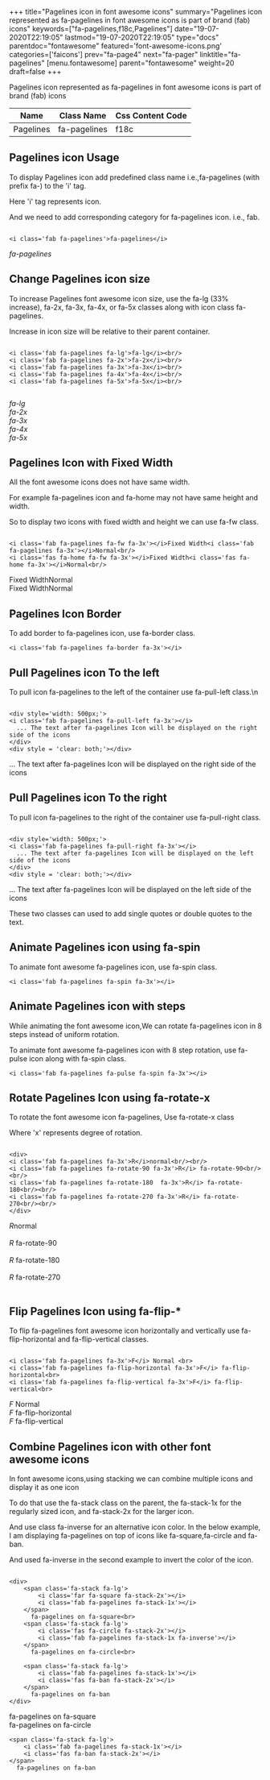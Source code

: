 +++
title="Pagelines icon in font awesome icons"
summary="Pagelines icon represented as fa-pagelines in font awesome icons is part of brand (fab) icons"
keywords=["fa-pagelines,f18c,Pagelines"]
date="19-07-2020T22:19:05"
lastmod="19-07-2020T22:19:05"
type="docs"
parentdoc="fontawesome"
featured='font-awesome-icons.png'
categories=['faicons']
prev="fa-page4"
next="fa-pager"
linktitle="fa-pagelines"
[menu.fontawesome]
parent="fontawesome"
weight=20
draft=false
+++


Pagelines icon represented as fa-pagelines in font awesome icons is part of brand (fab) icons

<div class='table-responsive'><table class='table'><thead><tr><th>Name</th><th>Class Name</th><th>Css Content Code</th></tr></thead><tbody><tr><td>Pagelines</td><td>fa-pagelines</td><td>f18c</td></tr></tbody></table></div>



## Pagelines icon Usage

To display Pagelines icon add predefined class name i.e.,fa-pagelines (with prefix fa-) to the 'i' tag.

Here 'i' tag represents icon.

And we need to add corresponding category for fa-pagelines icon. i.e., fab.


```

<i class='fab fa-pagelines'>fa-pagelines</i>
```

<i class='fab fa-pagelines'>fa-pagelines</i>




## Change Pagelines icon size
To increase Pagelines font awesome icon size, use the fa-lg (33% increase), fa-2x, fa-3x, fa-4x, or fa-5x classes along with icon class fa-pagelines.

Increase in icon size will be relative to their parent container. 

```

<i class='fab fa-pagelines fa-lg'>fa-lg</i><br/>
<i class='fab fa-pagelines fa-2x'>fa-2x</i><br/>
<i class='fab fa-pagelines fa-3x'>fa-3x</i><br/>
<i class='fab fa-pagelines fa-4x'>fa-4x</i><br/>
<i class='fab fa-pagelines fa-5x'>fa-5x</i><br/>
            
```

<i class='fab fa-pagelines fa-lg'>fa-lg</i><br/>
<i class='fab fa-pagelines fa-2x'>fa-2x</i><br/>
<i class='fab fa-pagelines fa-3x'>fa-3x</i><br/>
<i class='fab fa-pagelines fa-4x'>fa-4x</i><br/>
<i class='fab fa-pagelines fa-5x'>fa-5x</i><br/>
            



## Pagelines Icon with Fixed Width 

All the font awesome icons does not have same width.

For example fa-pagelines icon and fa-home may not have same height and width.

So to display two icons with fixed width and height we can use fa-fw class.


```

<i class='fab fa-pagelines fa-fw fa-3x'></i>Fixed Width<i class='fab fa-pagelines fa-3x'></i>Normal<br/>
<i class='fas fa-home fa-fw fa-3x'></i>Fixed Width<i class='fas fa-home fa-3x'></i>Normal<br/>
```

<i class='fab fa-pagelines fa-fw fa-3x'></i>Fixed Width<i class='fab fa-pagelines fa-3x'></i>Normal<br/>
<i class='fas fa-home fa-fw fa-3x'></i>Fixed Width<i class='fas fa-home fa-3x'></i>Normal<br/>



## Pagelines Icon Border 

To add border to fa-pagelines icon, use fa-border class.


```
<i class='fab fa-pagelines fa-border fa-3x'></i>

```
<i class='fab fa-pagelines fa-border fa-3x'></i>





## Pull Pagelines icon To the left

To pull icon fa-pagelines to the left of the container use fa-pull-left class.\n

```

<div style='width: 500px;'>
<i class='fab fa-pagelines fa-pull-left fa-3x'></i>
  ... The text after fa-pagelines Icon will be displayed on the right side of the icons
</div>
<div style = 'clear: both;'></div>
```

<div style='width: 500px;'>
<i class='fab fa-pagelines fa-pull-left fa-3x'></i>
  ... The text after fa-pagelines Icon will be displayed on the right side of the icons
</div>
<div style = 'clear: both;'></div>




## Pull Pagelines icon To the right
To pull icon fa-pagelines to the right of the container use fa-pull-right class.

```

<div style='width: 500px;'>
<i class='fab fa-pagelines fa-pull-right fa-3x'></i>
  ... The text after fa-pagelines Icon will be displayed on the left side of the icons
</div>
<div style = 'clear: both;'></div>
```

<div style='width: 500px;'>
<i class='fab fa-pagelines fa-pull-right fa-3x'></i>
  ... The text after fa-pagelines Icon will be displayed on the left side of the icons
</div>
<div style = 'clear: both;'></div>

These two classes can used to add single quotes or double quotes to the text.


## Animate Pagelines icon using fa-spin
To animate font awesome fa-pagelines icon, use fa-spin class.

```
<i class='fab fa-pagelines fa-spin fa-3x'></i>
```
<i class='fab fa-pagelines fa-spin fa-3x'></i>




## Animate Pagelines icon with steps
While animating the font awesome icon,We can rotate fa-pagelines icon in 8 steps instead of uniform rotation.

To animate font awesome fa-pagelines icon with 8 step rotation, use fa-pulse icon along with fa-spin class.


```
<i class='fab fa-pagelines fa-pulse fa-spin fa-3x'></i>

```
<i class='fab fa-pagelines fa-pulse fa-spin fa-3x'></i>





## Rotate Pagelines Icon using fa-rotate-x
To rotate the font awesome icon fa-pagelines, Use fa-rotate-x class

Where 'x' represents degree of rotation.


```

<div>
<i class='fab fa-pagelines fa-3x'>R</i>normal<br/><br/>
<i class='fab fa-pagelines fa-rotate-90 fa-3x'>R</i> fa-rotate-90<br/><br/> 
<i class='fab fa-pagelines fa-rotate-180  fa-3x'>R</i> fa-rotate-180<br/><br/> 
<i class='fab fa-pagelines fa-rotate-270 fa-3x'>R</i> fa-rotate-270<br/><br/>
</div>
```

<div>
<i class='fab fa-pagelines fa-3x'>R</i>normal<br/><br/>
<i class='fab fa-pagelines fa-rotate-90 fa-3x'>R</i> fa-rotate-90<br/><br/> 
<i class='fab fa-pagelines fa-rotate-180  fa-3x'>R</i> fa-rotate-180<br/><br/> 
<i class='fab fa-pagelines fa-rotate-270 fa-3x'>R</i> fa-rotate-270<br/><br/>
</div>




## Flip Pagelines Icon using fa-flip-*
To flip fa-pagelines font awesome icon horizontally and vertically use fa-flip-horizontal and fa-flip-vertical classes. 

```

<i class='fab fa-pagelines fa-3x'>F</i> Normal <br>
<i class='fab fa-pagelines fa-flip-horizontal fa-3x'>F</i> fa-flip-horizontal<br>
<i class='fab fa-pagelines fa-flip-vertical fa-3x'>F</i> fa-flip-vertical<br>
```

<i class='fab fa-pagelines fa-3x'>F</i> Normal <br>
<i class='fab fa-pagelines fa-flip-horizontal fa-3x'>F</i> fa-flip-horizontal<br>
<i class='fab fa-pagelines fa-flip-vertical fa-3x'>F</i> fa-flip-vertical<br>




## Combine Pagelines icon with other font awesome icons
In font awesome icons,using stacking we can combine multiple icons and display it as one icon 

To do that use the fa-stack class on the parent, the fa-stack-1x for the regularly sized icon, and fa-stack-2x for the larger icon.

And use class fa-inverse for an alternative icon color. 
In the below example, I am displaying fa-pagelines on top of icons like fa-square,fa-circle and fa-ban.

And used fa-inverse in the second example to invert the color of the icon.

```

<div>
    <span class='fa-stack fa-lg'>
        <i class='far fa-square fa-stack-2x'></i>
        <i class='fab fa-pagelines fa-stack-1x'></i>
    </span>
      fa-pagelines on fa-square<br>
    <span class='fa-stack fa-lg'>
        <i class='fas fa-circle fa-stack-2x'></i>
        <i class='fab fa-pagelines fa-stack-1x fa-inverse'></i>
    </span>
      fa-pagelines on fa-circle<br>

    <span class='fa-stack fa-lg'>
        <i class='fab fa-pagelines fa-stack-1x'></i>
        <i class='fas fa-ban fa-stack-2x'></i>
    </span>
      fa-pagelines on fa-ban
</div>
```

<div>
    <span class='fa-stack fa-lg'>
        <i class='far fa-square fa-stack-2x'></i>
        <i class='fab fa-pagelines fa-stack-1x'></i>
    </span>
      fa-pagelines on fa-square<br>
    <span class='fa-stack fa-lg'>
        <i class='fas fa-circle fa-stack-2x'></i>
        <i class='fab fa-pagelines fa-stack-1x fa-inverse'></i>
    </span>
      fa-pagelines on fa-circle<br>

    <span class='fa-stack fa-lg'>
        <i class='fab fa-pagelines fa-stack-1x'></i>
        <i class='fas fa-ban fa-stack-2x'></i>
    </span>
      fa-pagelines on fa-ban
</div>






